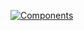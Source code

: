 [![Components](http://jails-org.github.io/Jails/assets/images/components.png?v1)](//jails-org.github.io/Jails/index.htm)

